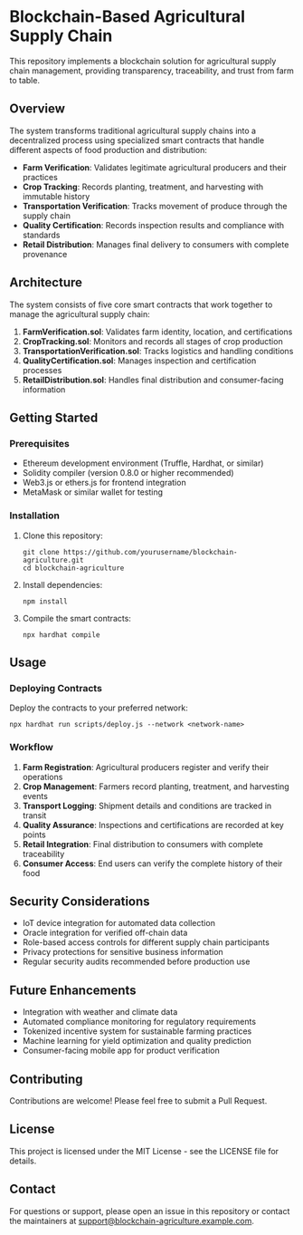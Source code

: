 # Blockchain-Based Agricultural Supply Chain

This repository implements a blockchain solution for agricultural supply chain management, providing transparency, traceability, and trust from farm to table.

## Overview

The system transforms traditional agricultural supply chains into a decentralized process using specialized smart contracts that handle different aspects of food production and distribution:

- **Farm Verification**: Validates legitimate agricultural producers and their practices
- **Crop Tracking**: Records planting, treatment, and harvesting with immutable history
- **Transportation Verification**: Tracks movement of produce through the supply chain
- **Quality Certification**: Records inspection results and compliance with standards
- **Retail Distribution**: Manages final delivery to consumers with complete provenance

## Architecture

The system consists of five core smart contracts that work together to manage the agricultural supply chain:

1. **FarmVerification.sol**: Validates farm identity, location, and certifications
2. **CropTracking.sol**: Monitors and records all stages of crop production
3. **TransportationVerification.sol**: Tracks logistics and handling conditions
4. **QualityCertification.sol**: Manages inspection and certification processes
5. **RetailDistribution.sol**: Handles final distribution and consumer-facing information

## Getting Started

### Prerequisites

- Ethereum development environment (Truffle, Hardhat, or similar)
- Solidity compiler (version 0.8.0 or higher recommended)
- Web3.js or ethers.js for frontend integration
- MetaMask or similar wallet for testing

### Installation

1. Clone this repository:
   ```
   git clone https://github.com/yourusername/blockchain-agriculture.git
   cd blockchain-agriculture
   ```

2. Install dependencies:
   ```
   npm install
   ```

3. Compile the smart contracts:
   ```
   npx hardhat compile
   ```

## Usage

### Deploying Contracts

Deploy the contracts to your preferred network:

```
npx hardhat run scripts/deploy.js --network <network-name>
```

### Workflow

1. **Farm Registration**: Agricultural producers register and verify their operations
2. **Crop Management**: Farmers record planting, treatment, and harvesting events
3. **Transport Logging**: Shipment details and conditions are tracked in transit
4. **Quality Assurance**: Inspections and certifications are recorded at key points
5. **Retail Integration**: Final distribution to consumers with complete traceability
6. **Consumer Access**: End users can verify the complete history of their food

## Security Considerations

- IoT device integration for automated data collection
- Oracle integration for verified off-chain data
- Role-based access controls for different supply chain participants
- Privacy protections for sensitive business information
- Regular security audits recommended before production use

## Future Enhancements

- Integration with weather and climate data
- Automated compliance monitoring for regulatory requirements
- Tokenized incentive system for sustainable farming practices
- Machine learning for yield optimization and quality prediction
- Consumer-facing mobile app for product verification

## Contributing

Contributions are welcome! Please feel free to submit a Pull Request.

## License

This project is licensed under the MIT License - see the LICENSE file for details.

## Contact

For questions or support, please open an issue in this repository or contact the maintainers at support@blockchain-agriculture.example.com.
